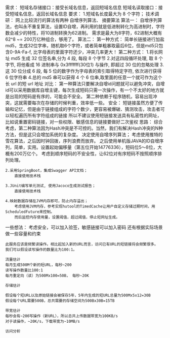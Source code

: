 需求：
    短域名存储接口：接受长域名信息，返回短域名信息
    短域名读取接口：接受短域名信息，返回长域名信息
要求：
    1.短域名长度最大为 8 个字符；
       技术调研：
         网上比较流行的算法有两种 自增序列算法、 摘要算法
            算法一：
                自增序列算法，也叫永不重复算法，设置ID自增，再利用的就是低进制转化为高进制时，字符数会减少的特性，将10进制转换为62进制。
                需求是最大为8字符，62进制大概有62^8 ~= 200万亿种组合，够用了。
            算法二：
                第一种方式：
                  简单长链接进行加盐md5，生成32位字串，随机取6个字符，或者简单粗暴取最后6位，但是md5只包含0-9A-Fa-f,
                  比字母表的里面字符还少，冲突几率更大！
                第二种方式：
                  1.将长网址 md5 生成 32 位签名串,分为 4 段, 每段 8 个字节
                  2.对这四段循环处理, 取 8 个字节, 将他看成 16 进制串与 0x3fffffff(30位1) 与操作, 即超过 30 位的忽略处理
                  3.这 30 位分成 6 段, 每 5 位的数字作为字母表的索引取得特定字符, 依次进行获得 6 位字符串
                  4.总的 md5 串可以获得 4 个 6 位串,取里面的任意一个就可作为这个长 url 的短 url 地址
            对比：
                第一种算法只要解决自增id问题就可以避免冲突，自增id可以采用数据库自增主键，每次生成短码只需一次操作，有一个不太好的地方就是出现的短码是有序的，可能会不安全。
                第二种依赖于程序随机，容易出现冲突，这就需要每次在存储的时候判重，效率低一些。
            安全：
                短链接虽然方便了传输和记忆，但是由于链接组成的字符个数少，更容易被爆破、猜测攻击，攻击者可以轻松遍历所有字符组成的链接
                所以不建议使用短链接发送具有私密性的网址，比如说重置密码链接，对一些权限、敏感信息的链接要做好二次鉴权
       思路：
            综合考虑，第二种算法因为Hash冲突是不可控的。当然，我们有解决Hash冲突的N种方法，但是这只会增加系统的复杂度。
            决定使用自增序列算法；
                考虑使用推特的雪花算法，之后因时钟回拨，序列浪费而放弃。
                之后使用单机版JAVA的ID自增序列，简单，实用。设置起始偏移量（第五位开始14776336），短码位5～8位，大概有200万亿个。
                考虑到顺序短码的不安全性，让62位对有序短码不按照顺序排列处理。

    2.采用SpringBoot，集成Swagger API文档；
        直接使用技术栈

    3.JUnit编写单元测试, 使用Jacoco生成测试报告；
        直接使用技术栈

    4.映射数据存储在JVM内存即可，防止内存溢出；
        考虑使用JVM内存，参考实现hutool的TimedCache让用户自定义存储过期时间，用ScheduledFuture来控制。
        而后监控内存使用量，设置阈值，超过阈值，停止短网址生成。


一些想法：
    考虑安全，可以加入验签，敏感链接可以加入密码
    还有根据实际场景做一些容量和约束

    此服务应该是频繁读操作。相比起加入新的URL而言，访问已有URL的短链接将会频繁很多。
    我们可以假设读写操作的数量比为100:1。

    流量估计
    每月生成500M个新的短URL，每秒~200
    读写操作数量比100:1
    每月重定向（读）为500Mx100=50B， 每秒~20K

    存储估计

    假设每个短URL以及原始链接会被保存5年，5年内生成的短URL总量为500Mx5x12=30B
    假设每个URL需要500B，总共需要的存储空间为500Bx30B=15TB

    带宽估计
    每秒会有~200写操作（新URL），所以总共上传数据带宽为100KB/s
    对于读操作，~20K/s，下载带宽为~10MB/s

    访问分析


